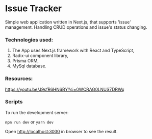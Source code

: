 # Issue Tracker

Simple web application written in Next.js, that supports 'issue' management. Handling CRUD operations and issue's status changing.


### Technologies used:
   1. The App uses Next.js framework with React and TypeScript,
   2. Radix-ui component library,
   3. Prisma ORM,
   4. MySql database.

### Resources:

https://youtu.be/J9sfR6HN6BY?si=0WCRAG0LNUS7DRWq

### Scripts

To run the development server:

`npm run dev`
or
`yarn dev`

Open [http://localhost:3000](http://localhost:3000) in browser to see the result.


